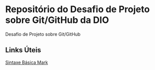 # Repositório do Desafio de Projeto sobre Git/GitHub da DIO
Desafio de Projeto sobre Git/GitHub


## Links Úteis
[Sintaxe Básica Mark](https://www.markdownguide.org/basic-syntax)
